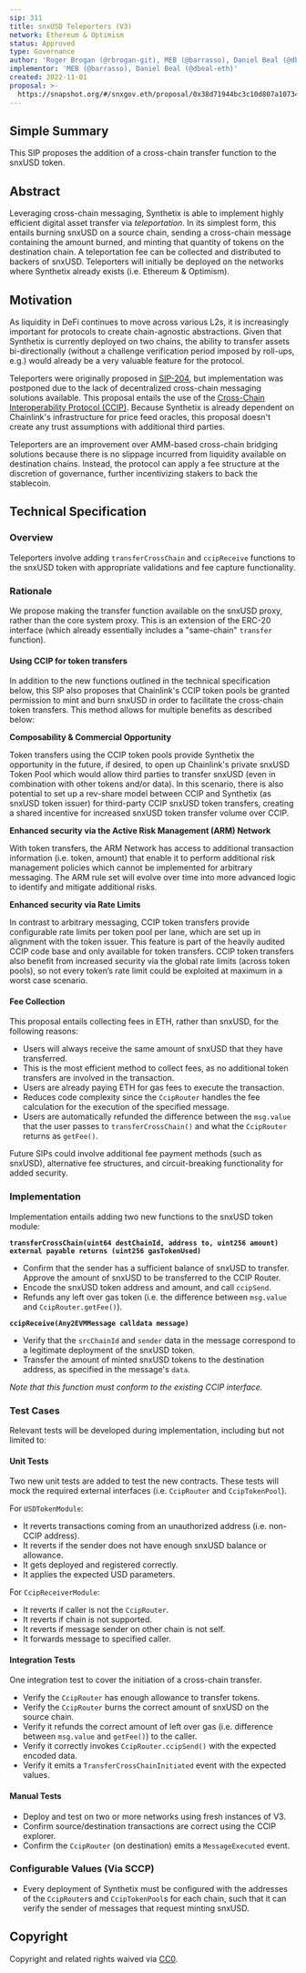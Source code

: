 ```yaml
---
sip: 311
title: snxUSD Teleporters (V3)
network: Ethereum & Optimism
status: Approved
type: Governance
author: 'Roger Brogan (@rbrogan-git), MEB (@barrasso), Daniel Beal (@dbeal-eth)'
implementor: 'MEB (@barrasso), Daniel Beal (@dbeal-eth)'
created: 2022-11-01
proposal: >-
  https://snapshot.org/#/snxgov.eth/proposal/0x38d71944bc3c10d807a107341ad523d17e7e1afe238522ab071972ef03db2ad5
---
```


<!--You can leave these HTML comments in your merged SIP and delete the visible duplicate text guides, they will not appear and may be helpful to refer to if you edit it again. This is the suggested template for new SIPs. Note that an SIP number will be assigned by an editor. When opening a pull request to submit your SIP, please use an abbreviated title in the filename, `sip-draft_title_abbrev.md`. The title should be 44 characters or less.-->

## Simple Summary

<!--"If you can't explain it simply, you don't understand it well enough." Simply describe the outcome the proposed changes intends to achieve. This should be non-technical and accessible to a casual community member.-->

This SIP proposes the addition of a cross-chain transfer function to the snxUSD token.

## Abstract

<!--A short (~200 word) description of the proposed change, the abstract should clearly describe the proposed change. This is what *will* be done if the SIP is implemented, not *why* it should be done or *how* it will be done. If the SIP proposes deploying a new contract, write, "we propose to deploy a new contract that will do x".-->

Leveraging cross-chain messaging, Synthetix is able to implement highly efficient digital asset transfer via _teleportation_. In its simplest form, this entails burning snxUSD on a source chain, sending a cross-chain message containing the amount burned, and minting that quantity of tokens on the destination chain. A teleportation fee can be collected and distributed to backers of snxUSD. Teleporters will initially be deployed on the networks where Synthetix already exists (i.e. Ethereum & Optimism).

## Motivation

<!--This is the problem statement. This is the *why* of the SIP. It should clearly explain *why* the current state of the protocol is inadequate.  It is critical that you explain *why* the change is needed, if the SIP proposes changing how something is calculated, you must address *why* the current calculation is inaccurate or wrong. This is not the place to describe how the SIP will address the issue!-->

As liquidity in DeFi continues to move across various L2s, it is increasingly important for protocols to create chain-agnostic abstractions. Given that Synthetix is currently deployed on two chains, the ability to transfer assets bi-directionally (without a challenge verification period imposed by roll-ups, e.g.) would already be a very valuable feature for the protocol.

Teleporters were originally proposed in [SIP-204](https://sips.synthetix.io/sips/sip-204/), but implementation was postponed due to the lack of decentralized cross-chain messaging solutions available. This proposal entails the use of the [Cross-Chain Interoperability Protocol (CCIP)](https://chain.link/cross-chain). Because Synthetix is already dependent on Chainlink's infrastructure for price feed oracles, this proposal doesn't create any trust assumptions with additional third parties.

Teleporters are an improvement over AMM-based cross-chain bridging solutions because there is no slippage incurred from liquidity available on destination chains. Instead, the protocol can apply a fee structure at the discretion of governance, further incentivizing stakers to back the stablecoin.

## Technical Specification

<!--The specification should describe the syntax and semantics of any new feature, there are five sections
1. Overview
2. Rationale
3. Technical Specification
4. Test Cases
5. Configurable Values
-->

### Overview

<!--This is a high level overview of *how* the SIP will solve the problem. The overview should clearly describe how the new feature will be implemented.-->

Teleporters involve adding `transferCrossChain` and `ccipReceive` functions to the snxUSD token with appropriate validations and fee capture functionality.

### Rationale

<!--This is where you explain the reasoning behind how you propose to solve the problem. Why did you propose to implement the change in this way, what were the considerations and trade-offs. The rationale fleshes out what motivated the design and why particular design decisions were made. It should describe alternate designs that were considered and related work. The rationale may also provide evidence of consensus within the community, and should discuss important objections or concerns raised during discussion.-->

We propose making the transfer function available on the snxUSD proxy, rather than the core system proxy. This is an extension of the ERC-20 interface (which already essentially includes a "same-chain" `transfer` function).

#### Using CCIP for token transfers

In addition to the new functions outlined in the technical specification below, this SIP also proposes that Chainlink's CCIP token pools be granted permission to mint and burn snxUSD in order to facilitate the cross-chain token transfers. This method allows for multiple benefits as described below:

**Composability & Commercial Opportunity**

Token transfers using the CCIP token pools provide Synthetix the opportunity in the future, if desired, to open up Chainlink's private snxUSD Token Pool which would allow third parties to transfer snxUSD (even in combination with other tokens and/or data). In this scenario, there is also potential to set up a rev-share model between CCIP and Synthetix (as snxUSD token issuer) for third-party CCIP snxUSD token transfers, creating a shared incentive for increased snxUSD token transfer volume over CCIP.

**Enhanced security via the Active Risk Management (ARM) Network**

With token transfers, the ARM Network has access to additional transaction information (i.e. token, amount) that enable it to perform additional risk management policies which cannot be implemented for arbitrary messaging. The ARM rule set will evolve over time into more advanced logic to identify and mitigate additional risks.

**Enhanced security via Rate Limits**

In contrast to arbitrary messaging, CCIP token transfers provide configurable rate limits per token pool per lane, which are set up in alignment with the token issuer. This feature is part of the heavily audited CCIP code base and only available for token transfers. CCIP token transfers also benefit from increased security via the global rate limits (across token pools), so not every token’s rate limit could be exploited at maximum in a worst case scenario.

#### Fee Collection

This proposal entails collecting fees in ETH, rather than snxUSD, for the following reasons:

- Users will always receive the same amount of snxUSD that they have transferred.
- This is the most efficient method to collect fees, as no additional token transfers are involved in the transaction.
- Users are already paying ETH for gas fees to execute the transaction.
- Reduces code complexity since the `CcipRouter` handles the fee calculation for the execution of the specified message.
- Users are automatically refunded the difference between the `msg.value` that the user passes to `transferCrossChain()` and what the `CcipRouter` returns as `getFee()`.

Future SIPs could involve additional fee payment methods (such as snxUSD), alternative fee structures, and circuit-breaking functionality for added security.

### Implementation

<!--The technical specification should outline the public API of the changes proposed. That is, changes to any of the interfaces Synthetix currently exposes or the creations of new ones.-->

Implementation entails adding two new functions to the snxUSD token module:

**`transferCrossChain(uint64 destChainId, address to, uint256 amount) external payable returns (uint256 gasTokenUsed)`**

- Confirm that the sender has a sufficient balance of snxUSD to transfer.
Approve the amount of snxUSD to be transferred to the CCIP Router.
- Encode the snxUSD token address and amount, and call `ccipSend`.
- Refunds any left over gas token (i.e. the difference between `msg.value` and `CcipRouter.getFee()`).

**`ccipReceive(Any2EVMMessage calldata message)`**

- Verify that the `srcChainId` and `sender` data in the message correspond to a legitimate deployment of the snxUSD token.
- Transfer the amount of minted snxUSD tokens to the destination address, as specified in the message's `data`.

_Note that this function must conform to the existing CCIP interface._

### Test Cases

<!--Test cases for an implementation are mandatory for SIPs but can be included with the implementation.-->

Relevant tests will be developed during implementation, including but not limited to:

#### Unit Tests

Two new unit tests are added to test the new contracts. These tests will mock the required external interfaces (i.e. `CcipRouter` and `CcipTokenPool`).

For `USDTokenModule`:

- It reverts transactions coming from an unauthorized address (i.e. non-CCIP address).
- It reverts if the sender does not have enough snxUSD balance or allowance.
- It gets deployed and registered correctly.
- It applies the expected USD parameters.

For `CcipReceiverModule`:

- It reverts if caller is not the `CcipRouter`.
- It reverts if chain is not supported.
- It reverts if message sender on other chain is not self.
- It forwards message to specified caller.

#### Integration Tests

One integration test to cover the initiation of a cross-chain transfer.

- Verify the `CcipRouter` has enough allowance to transfer tokens.
- Verify the `CcipRouter` burns the correct amount of snxUSD on the source chain.
- Verify it refunds the correct amount of left over gas (i.e. difference between `msg.value` and `getFee()`) to the caller.
- Verify it correctly invokes `CcipRouter.ccipSend()` with the expected encoded data.
- Verify it emits a `TransferCrossChainInitiated` event with the expected values.

#### Manual Tests

- Deploy and test on two or more networks using fresh instances of V3.
- Confirm source/destination transactions are correct using the CCIP explorer.
- Confirm the `CcipRouter` (on destination) emits a `MessageExecuted` event.

### Configurable Values (Via SCCP)

<!--Please list all values configurable via SCCP under this implementation.-->

- Every deployment of Synthetix must be configured with the addresses of the `CcipRouter`s and `CcipTokenPool`s for each chain, such that it can verify the sender of messages that request minting snxUSD.

## Copyright

Copyright and related rights waived via [CC0](https://creativecommons.org/publicdomain/zero/1.0/).

